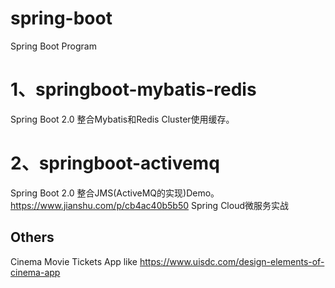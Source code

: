 # spring-boot
Spring Boot Program

# 1、springboot-mybatis-redis
Spring Boot 2.0 整合Mybatis和Redis Cluster使用缓存。

# 2、springboot-activemq
Spring Boot 2.0 整合JMS(ActiveMQ的实现)Demo。
https://www.jianshu.com/p/cb4ac40b5b50 Spring Cloud微服务实战







## Others
Cinema Movie Tickets App  like https://www.uisdc.com/design-elements-of-cinema-app


